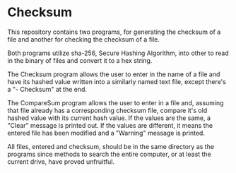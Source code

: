 # Checksum
This repository contains two programs, for generating the checksum of a file and another for checking the checksum of a file.

Both programs utilize sha-256, Secure Hashing Algorithm, into other to read in the binary of files and convert it to a hex string.

The Checksum program allows the user to enter in the name of a file and have its hashed value written into a similarly named
text file, except there's a "- Checksum" at the end.

The CompareSum program allows the user to enter in a file and, assuming that file already has a corresponding checksum file, 
compare it's old hashed value with its current hash value. If the values are the same, a "Clear" message is printed out. If
the values are different, it means the entered file has been modified and a "Warning" message is printed.

All files, entered and checksum, should be in the same directory as the programs since methods to search the entire computer,
or at least the current drive, have proved unfruitful.
